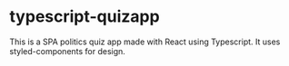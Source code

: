 # typescript-quizapp

This is a SPA politics quiz app made with React using Typescript. It uses styled-components for design.
